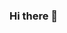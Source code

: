 ### Hi there 👋

<!--
**ShahIqbal/ShahIqbal** is a ✨ _special_ ✨ repository because its `README.md` (this file) appears on your GitHub profile.

- 🔭 I’m currently working for Expedia Group
- 🌱 I’m currently learning React Native
- 💬 Ask me about anything!
- 📫 How to reach me: shah.iqbal@mail.mcgill.ca
-->

